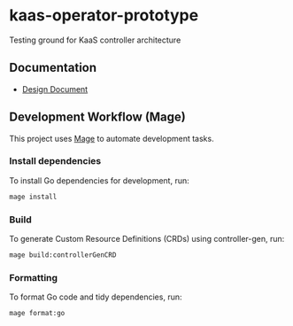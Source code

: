 # kaas-operator-prototype

Testing ground for KaaS controller architecture

## Documentation

- [Design Document](docs/design.md)

## Development Workflow (Mage)

This project uses [Mage](https://magefile.org/) to automate development tasks.

### Install dependencies

To install Go dependencies for development, run:

```sh
mage install
```

### Build

To generate Custom Resource Definitions (CRDs) using controller-gen, run:

```sh
mage build:controllerGenCRD
```

### Formatting

To format Go code and tidy dependencies, run:

```sh
mage format:go
```
